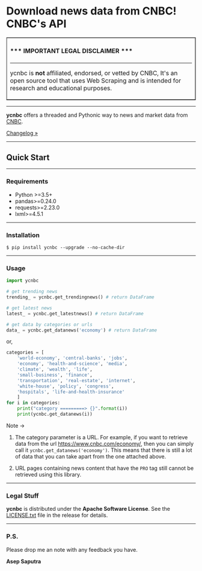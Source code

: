 # Download news data from CNBC! CNBC's API

<table border=1 cellpadding=10><tr><td>

#### \*\*\* IMPORTANT LEGAL DISCLAIMER \*\*\*

---

ycnbc is **not** affiliated, endorsed, or vetted by CNBC, It's an open source tool that uses Web Scraping and is intended for research and educational purposes.
</td></tr></table>

---

**ycnbc** offers a threaded and Pythonic way to news and market data from [CNBC](https://www.cnbc.com).

[Changelog »](https://github.com/asepscareer/ycnbc/blob/master/CHANGELOG.rst)

---

## Quick Start

---
### Requirements

- Python >=3.5+
- pandas>=0.24.0
- requests>=2.23.0
- lxml>=4.5.1

---
### Installation

```
$ pip install ycnbc --upgrade --no-cache-dir
```

---

### Usage

```python
import ycnbc

# get trending news
trending_ = ycnbc.get_trendingnews() # return DataFrame

# get latest news
latest_ = ycnbc.get_latestnews() # return DataFrame

# get data by categories or urls
data_ = ycnbc.get_datanews('economy') # return DataFrame
```

or,

```python
categories = [
    'world-economy', 'central-banks', 'jobs',
    'economy', 'health-and-science', 'media',
    'climate', 'wealth', 'life',
    'small-business', 'finance',
    'transportation', 'real-estate', 'internet',
    'white-house', 'policy', 'congress',
    'hospitals', 'life-and-health-insurance'
    ]
for i in categories:
    print("category =========> {}".format(i))
    print(ycnbc.get_datanews(i))
```

Note ->

1. The category parameter is a URL.
For example, if you want to retrieve data from the url https://www.cnbc.com/economy/, then you can simply call it `ycnbc.get_datanews('economy')`. This means that there is still a lot of data that you can take apart from the one attached above.

2. URL pages containing news content that have the `PRO` tag still cannot be retrieved using this library.

---

### Legal Stuff

**ycnbc** is distributed under the **Apache Software License**. See
the [LICENSE.txt](./LICENSE.txt) file in the release for details.

---

### P.S.

Please drop me an note with any feedback you have.

**Asep Saputra**

